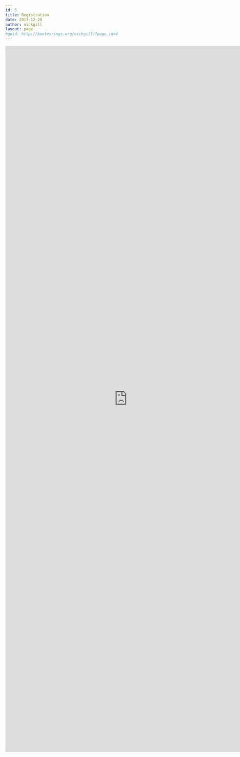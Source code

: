 ```yaml
---
id: 5
title: Registration
date: 2017-12-20
author: nickgill
layout: page
#guid: http://boolesrings.org/nickgill/?page_id=4
---
```



<iframe src="https://docs.google.com/forms/d/e/1FAIpQLSet5oNB2PEcRDoaiW7dZZX0oB6Ebv6SQ0K4QrBII3n6BEqGHQ/viewform" width="760" height="2200" frameborder="0" marginheight="0" marginwidth="0">Loading...</iframe>

